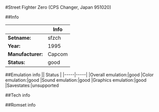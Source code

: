 #Street Fighter Zero (CPS Changer, Japan 951020)

##Info

||Info|
|-----|-----|
|**Setname:**|sfzch
|**Year:**|1995
|**Manufacturer:**|Capcom
|**Status:**|good

##Emulation info
|| Status |
|-----|-----|
|Overall emulation:|good
|Color emulation:|good
|Sound emulation:|good
|Graphics emulation:|good
|Savestates:|unsupported

##Tech info

##Romset info

<!--- START OF EDITED COMMENT DO NOT TOUCH TEXT ABOVE-->
